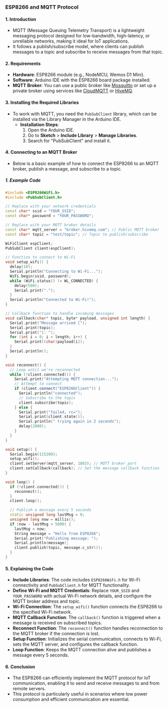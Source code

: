 ### **ESP8266 and MQTT Protocol**

#### 1. **Introduction**
- MQTT (Message Queuing Telemetry Transport) is a lightweight messaging protocol designed for low-bandwidth, high-latency, or unreliable networks, making it ideal for IoT applications.
- It follows a publish/subscribe model, where clients can publish messages to a topic and subscribe to receive messages from that topic.

#### 2. **Requirements**
- **Hardware**: ESP8266 module (e.g., NodeMCU, Wemos D1 Mini).
- **Software**: Arduino IDE with the ESP8266 board package installed.
- **MQTT Broker**: You can use a public broker like [Mosquitto](https://mosquitto.org/) or set up a private broker using services like [CloudMQTT](https://www.cloudmqtt.com/) or [HiveMQ](https://www.hivemq.com/).

#### 3. **Installing the Required Libraries**
- To work with MQTT, you need the `PubSubClient` library, which can be installed via the Library Manager in the Arduino IDE.
  - **Installation Steps**:
    1. Open the Arduino IDE.
    2. Go to **Sketch** > **Include Library** > **Manage Libraries**.
    3. Search for "PubSubClient" and install it.

#### 4. **Connecting to an MQTT Broker**
- Below is a basic example of how to connect the ESP8266 to an MQTT broker, publish a message, and subscribe to a topic.

##### 1. **Example Code**
```cpp
#include <ESP8266WiFi.h>
#include <PubSubClient.h>

// Replace with your network credentials
const char* ssid = "YOUR_SSID";
const char* password = "YOUR_PASSWORD";

// Replace with your MQTT broker details
const char* mqtt_server = "broker.hivemq.com"; // Public MQTT broker
const char* topic = "test/topic"; // Topic to publish/subscribe

WiFiClient espClient;
PubSubClient client(espClient);

// Function to connect to Wi-Fi
void setup_wifi() {
  delay(10);
  Serial.println("Connecting to Wi-Fi...");
  WiFi.begin(ssid, password);
  while (WiFi.status() != WL_CONNECTED) {
    delay(500);
    Serial.print(".");
  }
  Serial.println("Connected to Wi-Fi!");
}

// Callback function to handle incoming messages
void callback(char* topic, byte* payload, unsigned int length) {
  Serial.print("Message arrived [");
  Serial.print(topic);
  Serial.print("]: ");
  for (int i = 0; i < length; i++) {
    Serial.print((char)payload[i]);
  }
  Serial.println();
}

void reconnect() {
  // Loop until we're reconnected
  while (!client.connected()) {
    Serial.print("Attempting MQTT connection...");
    // Attempt to connect
    if (client.connect("ESP8266Client")) {
      Serial.println("connected");
      // Subscribe to the topic
      client.subscribe(topic);
    } else {
      Serial.print("failed, rc=");
      Serial.print(client.state());
      Serial.println(" trying again in 2 seconds");
      delay(2000);
    }
  }
}

void setup() {
  Serial.begin(115200);
  setup_wifi();
  client.setServer(mqtt_server, 1883); // MQTT broker port
  client.setCallback(callback); // Set the message callback function
}

void loop() {
  if (!client.connected()) {
    reconnect();
  }
  client.loop();

  // Publish a message every 5 seconds
  static unsigned long lastMsg = 0;
  unsigned long now = millis();
  if (now - lastMsg > 5000) {
    lastMsg = now;
    String message = "Hello from ESP8266";
    Serial.print("Publishing message: ");
    Serial.println(message);
    client.publish(topic, message.c_str());
  }
}
```

#### 5. **Explaining the Code**
- **Include Libraries**: The code includes `ESP8266WiFi.h` for Wi-Fi connectivity and `PubSubClient.h` for MQTT functionality.
- **Define Wi-Fi and MQTT Credentials**: Replace `YOUR_SSID` and `YOUR_PASSWORD` with actual Wi-Fi network details, and configure the MQTT broker address and topic.
- **Wi-Fi Connection**: The `setup_wifi()` function connects the ESP8266 to the specified Wi-Fi network.
- **MQTT Callback Function**: The `callback()` function is triggered when a message is received on subscribed topics.
- **Reconnect Function**: The `reconnect()` function handles reconnection to the MQTT broker if the connection is lost.
- **Setup Function**: Initializes the serial communication, connects to Wi-Fi, sets the MQTT server, and configures the callback function.
- **Loop Function**: Keeps the MQTT connection alive and publishes a message every 5 seconds.

#### 6. **Conclusion**
- The ESP8266 can efficiently implement the MQTT protocol for IoT communication, enabling it to send and receive messages to and from remote servers.
- This protocol is particularly useful in scenarios where low power consumption and efficient communication are essential.
